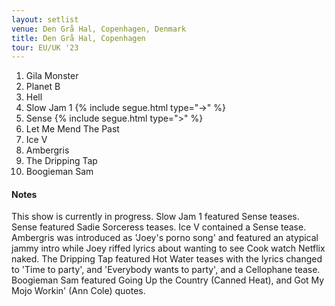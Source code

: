 ```yaml
---
layout: setlist
venue: Den Grå Hal, Copenhagen, Denmark
title: Den Grå Hal, Copenhagen
tour: EU/UK '23
---
```


1. Gila Monster
2. Planet B
3. Hell
4. Slow Jam 1 {% include segue.html type="->" %}
5. Sense {% include segue.html type=">" %}
6. Let Me Mend The Past
7. Ice V
8. Ambergris
9. The Dripping Tap
10. Boogieman Sam

<!--snippet-->


#### Notes

This show is currently in progress. Slow Jam 1 featured Sense teases. Sense featured Sadie Sorceress teases. Ice V contained a Sense tease. Ambergris was introduced as 'Joey's porno song' and featured an atypical jammy intro while Joey riffed lyrics about wanting to see Cook watch Netflix naked. The Dripping Tap featured Hot Water teases with the lyrics changed to 'Time to party', and 'Everybody wants to party', and a Cellophane tease. Boogieman Sam featured Going Up the Country (Canned Heat), and Got My Mojo Workin' (Ann Cole) quotes.
